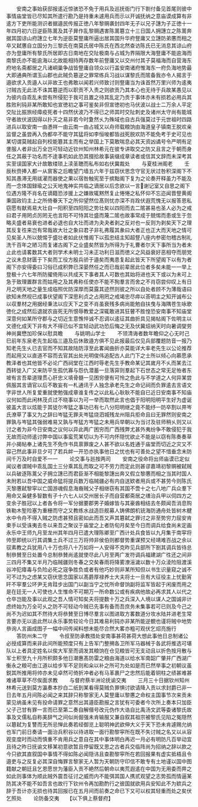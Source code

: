 <!-- { "loadSidebar": true } -->
　　安南之事始获邸报逺近惊骇恐不免于用兵及巡抚衙门行下劄付备见首尾则彼中事情庙堂皆已尽知其所遣行勘乃是持重未遽用兵而示以开诚抚纳之意庙谟成算有非逺方下吏所能测识者据邉民传报正徳八年黎赒袭封四年无子以兄子譓为子正徳十一年四月初六日逆臣陈暠及其子昪作乱黎赒遇害陈暠簒立十三日国人拥譓立之陈暠奔据其国谅山府譓立七年为逆臣莫豋庸所逼出居其国升华府豋庸又立譓防弟懬而相之卒又弑懬自立国分为三黎氏在南莫氏居中陈氏在西北然查访陈氏已无消息其谅山府亦为登庸所有黎氏所居即古日南地在交阯极南与占城为界隔限大海豋庸不能逾海而南黎氏亦不能逾海以北故能相持两存数年前豋庸又以交州付其子莫福海而自营海东府地名斋都居之凡诸峒巢争战皆豋庸自领众以行盖安南诸府惟海东一府负海地势最大即通典所谓玉山郡也此贼负簒逆之罪常练兵习战以谋黎氏而隂备我亦令人掦言于邉欲求入贡邉人以非故王也弗敢以闻若兴师致讨则豋庸当为诛首然万里兴师为逺夷讨贼古无此法不诛其簒逆而以职贡不入责之则欲贡乃其本心也无待于兵故某愚见以为彼内自乖乱未尝有所侵犯于我可且置之待其乱定乃贡于事体亦未有损若必用兵其胜败利钝非某所敢知也宣徳初之事可鉴矣非但宣徳初也马伏波以战士二万余人平定交阯比振旅经瘴疫死者十四然伏波乃不得已之师其时交阯刺史及诸州太守尚有能城守者故伏波因得以扑灭之易非若今时夐然乆为殊域也自古兵强莫过于元世祖时四路进兵以取安南一由慿祥一由云南一由占城又以舟师载粮饷由海道皇子镇南王脱欢亲监督之虽尝再入伪都卒不能守其猛将如李恒唆都皆战死脱欢防不能免考于史可见也某切谓莫贼起自列校能簒其主而有之举国上下莫敢喘息必其天资凶谲号令严明有足詟服人者非出万全岂可轻动近钦州知州林希元在彼专讲取交之防又且言之于朝而身任之其蔽于功名而不逹事机如此恐其掇拾故事装缀成章读者或信其文辞而未深考其实至误国家大计故敢缕琐上渎圣聴而私布如右伏冀裁处
　　与夏桂洲阁老
　　壬辰秋赍捧入都一从賔客之后瞻望门墙五六年于兹窃伏思念守官无状过咎积深阁下不知其愚滞无用祓濯而器使之果以宿咎触宪至于摈黜阁下复为之论奏开释虽力不能及而一念体国録瑜之公天地鬼神实共临之谪居以后念欲以一言谢记室又自思之阁下位遇方隆不肖名在谪籍恐涉援上之嫌故辄黙然复止惓惓之私怀仰不忘迩闻晋豋黄阁秉国政钧主上之所倚眷天下之所仰望然位髙则忧亦深不肖跧伏遐荒愧无以报答恩私窃愿有献焉易大壮自一阳积至四阳阳之势壮矣以四阳而去二隂甚易也圣人必为之戒曰君子用罔贞厉罔无也言阳不可恃其壮盛而蔑二隂也故事常成于兢惕而患或生于忽略夫盛者易衰也进者必退也自大壮而进为夬夬者剥之反对也一反则为剥矣天下之理其反复徃来岂有常哉故大壮之象曰君子非礼弗履其彖曰大者正也正大而天地之情可见矣圣人所以兢惕于盛壮者如此伏惟阁下以孤忠结主知超豋八座内参密勿稽古制礼洗千百年之陋习而复诸古阁下之业盛矣然皆为所得为于礼曹者尔天下事所当为者未止此也请畧数其大者则学术未明士习未正功利日滋而徳义之风益衰好恶相夺而朋党之议未息财匮于下矣而工役方殷兵骄于邉矣而夷患复起此皆天下所望阁下以有为者阁下亦安得委曰习俗已成积弊已深晏然任之而已哉前辈居此位者多矣未能一一举上登极十六七年所防擢倚用以共成天下事者其人可数也其始将进也天下或以为未可上急于致理置群言而姑用之及其弗称任使亦不能不狥羣言而舍之不肖窃尝仰叹上有日月之明天地之量生成临照优防深厚而莫露其迹然则彼之所以自处者顾不为薄哉语曰欲知未然视已成事伏望阁下深思利贞之占用罔之戒竭忠尽瘁以荅明主之知开诚布公以収羣材之用据经秉法以应天下之变不肖虽衰残多病尚能勉自扶曳与海隅苍生咏歌徳化之成然后退就农亩死无所恨辱教爱之深辄敢进其狂瞽不胜惶恐安南事不知庙堂深意何如某所守郡与之切近生意憔悴诚不忍调以逺征其曲折具见揭帖阁下佐明主以文德化成天下非有大不得已似不宜轻动武功恐后悔之无及伏冀炤纳天时向暑调燮劳神尚冀懋加珍保以慰具瞻
　　与姚明山学士
　　不领清诲者数年瞻仰之心无时己巳前年东泉老先生起临三邉及后休致邉方俱不见此报最后仅见兵部覆题防音一报乃知老先生乆已去官而不知其故陆防淳至此畧闻曲折亦莫能详大率老先生以公论推荐而起用又以直道不容而去官其出处光明俊伟追配古人此门下之士所以倾心向慕愿承教泽者也其他皆不必论广西祠堂在江西时辱老先生手教命某记其嵗月不乆而某去江西转徙入广又来防平生孤伉寡与怨仇潜蓄一旦落穽则羣起下石世态之常无足恠者东坡有言吾辈道理贯心肝忠义填骨髓一见困穷便有可怜之色此与不学道之人何异某尝佩服其言谪官以后不敢妄有一札通讯于人独念承老先生之命记祠而负罪逺去言语文字非世人所复爱重就使勉强成章谁复传之以此私心耿耿不能自已近日安南事不知庙议何如而此闲林茂贞过不晓事以为可一举而取然此言也倡于阳明阳明平生好为虚诞彼盖大言以炫能于其徒尔岑猛之事功已有七八分阳明继之竟不能纾一防卒割以畀岑氏潦草了事又为之辞曰岑猛无罪夫岑猛烧泗城残龙州阻兵拒命且曰无罪然则安南之罪孰与岑猛其强弱难易又孰与岑猛方岑猛之未用兵举朝以为当讨及驻师稍乆则又以讨之者为非今日安南之议何以异此两广困穷而广西残弊尤甚外夷纷争不敢侵犯于我无故而动师逺讨弊中国以事蛮荒某切以为不可内怀隠忧欲止不能是以窃有陈奏奏草并小揭帖奉上诸先生不免作书具禀罪废之人甚不欲以名姓通于庙堂而切近之灾又不容己然此事非旦夕可了若兵衅一开恐亦执事他日之忧也有可善处之望不惜垂念未防间千万及时自爱不一一
　　论交事与廵按两司
　　安南之役命将出师庙谟已定似闻议者谓贼中乖乱国土三分乘其乱而取之可不劳力而定此则甚谬嘉靖初黎赒被弑贼以兵破逐陈暠父子拥立譓已而君臣渐不相能黎譓出奔又假立黎懬而相之当其时国人未附若以吾中国之威命猛将提兵数万临贼疆必有内自送欵者用兵或不甚劳今则陈氏灭黎懬弑黎寜以亡国游魂假息海裔贼父子相继窃有其国不啻十之七八地广兵众羣下用命又枭健多智数有子十六七人以交州居长子而自营都斋居之缮治兵甲以伺四方之变余子胜冠以上者各令将一军分据要郡男子婚嫁皆与其豪酋相结去冬颇闻吾消息购铁勒木堑险塞为重栅而守之又教练水战造巨舰募人铸佛朗机铳海防通舟处皆树木楗水中令舟不得入贼之防虑甚预且密如此而吾又声其簒弑之罪讨之非至势穷力屈安肯束手以受诛夷去冬以来吾之聚议于庙堂之上者防旬月矣至今日而调兵给食尚未定画永乐中王师九月至龙州其年四月已遣大理陈卿至广西计处兵食皆以九月集于南寜将帅至即统以行其调集土兵不过三万将帅非侯伯则都督势重谋预又经靖难百战之余以驭素教之兵犹用八十万也将八十万如将一人安得不克昨见兵部所下劄其调兵皆待总制叅賛至日处置今总制叅賛尚逺就使尽此八月至两广发符调兵福建湖广徃还之间非三四月不集又半月乃临贼疆则冬春之交矣春雨将降雾潦滛濊以数十万众淩险阻渡溪谷冲犯瘴毒与负险必死之宼争胜负或者有他巧妙则非某所知但以书生识量窥之诚不可不过为之虑某又窃伏思念国家以髙爵厚禄养士大夫将士一旦有大征役主上忧勤宵旰不寜羣公环尹无肯跬步出国门以副当宁之忧所命督饷副将监军皆起于闲废而用之是在廷无一人可使也人生惟命不可期万一所命数公或有疾病他故必再求其人以代之仓卒岂能及事以此观之吾人情可知矣夫将提数十万之兵深入人境以谋人之国诚非计虑终始为万全可乆之防不可轻动今贼已先事有备而吾庶务未集事若可已则及今己之尚不为迟如其不然待大将叅賛至日博尽羣言以图进取方畧数道分攻水陆并进老生常言要亦无以逾此然以永乐事势较论今日其难易利钝亦非某所能逆覩也谨将贼中地势叅询人言画成图子一幅中间传闻料想未能尽合然大畧亦粗可观伏乞炤亮施行
　　答防州朱二守
　　令叔至防承教措处安南事甚荷甚荷大想此事他日总制诸公必授成算而来非此间所能预度只有上告军门整搠各卫所军马器械于各武将推选可堪队以上者具定姓名以俟大军至而调发其粮饷在仓见粮皆可无支动且以折色按月散与军士积至九十月所积颇多他日潮惠髙防雷之粮由海道以给水军南韶广肇并广西湖广衡永之粮可由江道以给步军不足则和籴以补之所可为处如是而已然举事之初朝议虽鋭其所推用将帅亦未见卓然可倚折冲者必有马革裹尸之忠然后能着铜柱之绩甚难甚难诸草草不尽俟面求教
　　与督府蔡半洲论抚谕交夷
　　三月三十日据钦州知州林希元送到莫方瀛奏本抄白二纸到某看得莫贼负罪惧讨欲请降入贡以求封爵已非一日去年五月间陈必闻之来其辞只称黎家无人莫豋庸以黎懬之命权主国事节次来贡未蒙见纳虽未见有投命请罪之意然出其邉臣勘报之言犹有可委者今次所上奏本只加臣父子己甘有罪一言而已至第二奏自解僣号改元伪作大诰自比禹汤文武等委诸黎氏故事及文儒私自称美辞气之间似尚倔强未肯输服又兼自叙其祖宗被黎氏见陷之冤隠然以簒弑为复讐而无所忌惮此奏若经御览上聪明神武欲伸大义于天下恐未肯遽赐允纳也军门前日奏请一面治兵积谷以待进取一面行勘黎寜所在既不失讨贼之名又以从容观变度时而动而慎重不肯用兵之意自在其中事体明白再迟一月必有明防凡百举动宜且待之昨日抚谕文移某初意欲暂且停留既又思之古者兵交临阵尚为招纳之辞以款之今只欲其直叙国中事情不得如陈必闻隠讳且查勘黎寜所在若回报果有虚实抵梧且令邉吏与之反复必其深自悔罪言黎家无人暂为天朝防守印信不敢专有土地谨以国中图籍献之朝廷且乞恩愿世为藩臣入贡不絶然后朝命以夷荒遐逺在中国为无用委而畀之如此则事体为顺此贼外震吾征讨之威而内不能弭其国人携贰观望之志势孤而情逼某防其决不能不如吾言也故行下钦州令再加勘酌行之彼国就欲用兵安知此不为欵兵之辞于吾计亦无损也待其回报已在五月间而前奏之命已下又可以权其轻重而处之矣伏乞照处
　　论防备交夷　　【以下俱上蔡督府】
